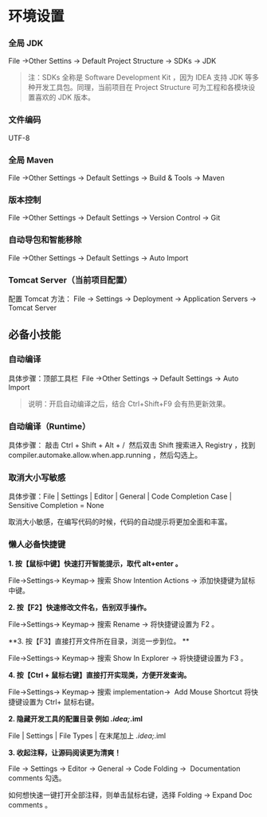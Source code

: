 # 环境设置

### 全局 JDK

File ->Other Settins -> Default Project Structure -> SDKs -> JDK     

> 注：SDKs 全称是 Software Development Kit ，因为 IDEA 支持 JDK 等多种开发工具包。同理，当前项目在 Project Structure 可为工程和各模块设置喜欢的 JDK 版本。

### 文件编码

UTF-8

### 全局 Maven

File ->Other Settings -> Default Settings -> Build & Tools -> Maven

### 版本控制

File ->Other Settings -> Default Settings -> Version Control -> Git

### 自动导包和智能移除

File ->Other Settings -> Default Settings -> Auto Import

### Tomcat Server（当前项目配置）   

配置 Tomcat 方法： File -> Settings -> Deployment -> Application Servers -> Tomcat Server

## 必备小技能

### 自动编译  

具体步骤：顶部工具栏  File ->Other Settings -> Default Settings -> Auto Import

> 说明：开启自动编译之后，结合 Ctrl+Shift+F9 会有热更新效果。



### 自动编译（Runtime）

具体步骤： 敲击 Ctrl + Shift + Alt + /  然后双击 Shift 搜索进入 Registry ，找到 compiler.automake.allow.when.app.running ，然后勾选上。

### 取消大小写敏感

具体步骤：File | Settings | Editor | General | Code Completion Case | Sensitive Completion = None

取消大小敏感，在编写代码的时候，代码的自动提示将更加全面和丰富。



### 懒人必备快捷键

**1. 按【鼠标中键】快速打开智能提示，取代 alt+enter 。**

File->Settings-> Keymap-> 搜索 Show Intention Actions -> 添加快捷键为鼠标中键。

**2. 按【F2】快速修改文件名，告别双手操作。**

File->Settings-> Keymap-> 搜索 Rename -> 将快捷键设置为 F2 。

**3. 按【F3】直接打开文件所在目录，浏览一步到位。 **

File->Settings-> Keymap-> 搜索 Show In Explorer -> 将快捷键设置为 F3 。

**4. 按【Ctrl + 鼠标右键】直接打开实现类，方便开发查询。**

File->Settings-> Keymap-> 搜索 implementation->  Add Mouse Shortcut 将快捷键设置为 Ctrl+ 鼠标右键。

**2. 隐藏开发工具的配置目录 例如 *.idea;*.iml** 

File | Settings | File Types | 在末尾加上 *.idea;*.iml

**3. 收起注释，让源码阅读更为清爽！** 

File -> Settings -> Editor -> General -> Code Folding ->  Documentation comments 勾选。

如何想快速一键打开全部注释，则单击鼠标右键，选择 Folding -> Expand Doc comments 。 
